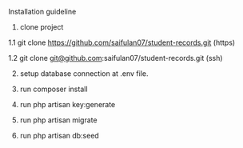 Installation guideline

1. clone project

1.1 git clone https://github.com/saifulan07/student-records.git (https)

1.2  git clone git@github.com:saifulan07/student-records.git (ssh)

2. setup database connection at .env file.

3. run composer install

4. run php artisan key:generate

5. run php artisan migrate

6. run php artisan db:seed
